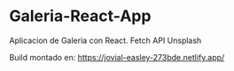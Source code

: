 # Galeria-React-App
Aplicacion de Galeria con React. Fetch API Unsplash

Build montado en:
https://jovial-easley-273bde.netlify.app/
